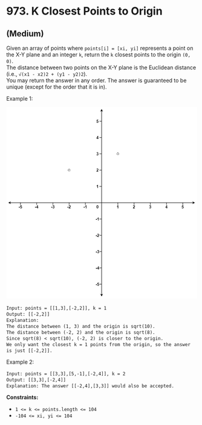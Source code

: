 # 973. K Closest Points to Origin
## (Medium)

Given an array of points where `points[i] = [xi, yi]` represents a point on the X-Y plane and an integer `k`, return the `k` closest points to the origin `(0, 0)`.
<br>
The distance between two points on the X-Y plane is the Euclidean distance (i.e., `√(x1 - x2)2 + (y1 - y2)2`).
<br>
You may return the answer in any order. The answer is guaranteed to be unique (except for the order that it is in).
<br>

Example 1:

![alt text](image.png)

```
Input: points = [[1,3],[-2,2]], k = 1
Output: [[-2,2]]
Explanation:
The distance between (1, 3) and the origin is sqrt(10).
The distance between (-2, 2) and the origin is sqrt(8).
Since sqrt(8) < sqrt(10), (-2, 2) is closer to the origin.
We only want the closest k = 1 points from the origin, so the answer is just [[-2,2]].
```

Example 2:

```
Input: points = [[3,3],[5,-1],[-2,4]], k = 2
Output: [[3,3],[-2,4]]
Explanation: The answer [[-2,4],[3,3]] would also be accepted.
```

**Constraints:**

- `1 <= k <= points.length <= 104`
- `-104 <= xi, yi <= 104`